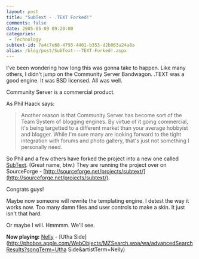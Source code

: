 ```yaml
---
layout: post
title: "SubText - .TEXT Forked!"
comments: false
date: 2005-05-09 09:20:00
categories:
 - Technology
subtext-id: 7a4c7e68-4793-4401-b353-d2b063a24a8a
alias: /blog/post/SubText---TEXT-Forked!.aspx
---
```



I've been wondering how long this was gonna take to happen. Like many others, I didn't jump on the Community Server Bandwagon. .TEXT was a good engine. It was BSD licensed. All was well.

Community Server is a commercial product.

As Phil Haack says:

> Another reason is that Community Server has become sort of the Team System of blogging engines. By virtue of it going commercial, it's being targetted to a different market than your average hobbyist and blogger. While I'm sure many are looking forward to the tight integration with forums and photo gallery, that's just not something I personally need. 

So Phil and a few others have forked the project into a new one called [SubText](http://haacked.com/archive/2005/05/04/2953.aspx). (Great name, btw.) They are running the project over on SourceForge - [http://sourceforge.net/projects/subtext/](http://sourceforge.net/projects/subtext/).

Congrats guys!

Maybe now someone will rewrite the templating engine. I detest the way it works now. Too many damn files and user controls to make a skin. It just isn't that hard. 

Or maybe I will. Hmmmm. We'll see.

**Now playing:** [Nelly](http://phobos.apple.com/WebObjects/MZSearch.woa/wa/advancedSearchResults?artistTerm=Nelly) - [Utha Side](http://phobos.apple.com/WebObjects/MZSearch.woa/wa/advancedSearchResults?songTerm=Utha Side&artistTerm=Nelly)
